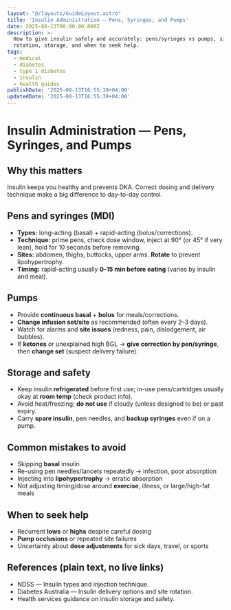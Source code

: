 ```yaml
---
layout: "@/layouts/GuideLayout.astro"
title: 'Insulin Administration — Pens, Syringes, and Pumps'
date: 2025-08-13T00:00:00.000Z
description: >-
  How to give insulin safely and accurately: pens/syringes vs pumps, site
  rotation, storage, and when to seek help.
tags:
  - medical
  - diabetes
  - type 1 diabetes
  - insulin
  - health guides
publishDate: '2025-08-13T16:55:39+04:00'
updatedDate: '2025-08-13T16:55:39+04:00'
---
```


# Insulin Administration — Pens, Syringes, and Pumps

## Why this matters
Insulin keeps you healthy and prevents DKA. Correct dosing and delivery technique make a big difference to day-to-day control.

## Pens and syringes (MDI)
- **Types:** long-acting (basal) + rapid-acting (bolus/corrections).  
- **Technique:** prime pens, check dose window, inject at 90° (or 45° if very lean), hold for 10 seconds before removing.  
- **Sites:** abdomen, thighs, buttocks, upper arms. **Rotate** to prevent lipohypertrophy.  
- **Timing:** rapid-acting usually **0–15 min before eating** (varies by insulin and meal).

## Pumps
- Provide **continuous basal** + **bolus** for meals/corrections.  
- **Change infusion set/site** as recommended (often every 2–3 days).  
- Watch for alarms and **site issues** (redness, pain, dislodgement, air bubbles).  
- If **ketones** or unexplained high BGL → **give correction by pen/syringe**, then **change set** (suspect delivery failure).

## Storage and safety
- Keep insulin **refrigerated** before first use; in-use pens/cartridges usually okay at **room temp** (check product info).  
- Avoid heat/freezing; **do not use** if cloudy (unless designed to be) or past expiry.  
- Carry **spare insulin**, pen needles, and **backup syringes** even if on a pump.

## Common mistakes to avoid
- Skipping **basal** insulin  
- Re-using pen needles/lancets repeatedly → infection, poor absorption  
- Injecting into **lipohypertrophy** → erratic absorption  
- Not adjusting timing/dose around **exercise**, illness, or large/high-fat meals

## When to seek help
- Recurrent **lows** or **highs** despite careful dosing  
- **Pump occlusions** or repeated site failures  
- Uncertainty about **dose adjustments** for sick days, travel, or sports

## References (plain text, no live links)
- NDSS — Insulin types and injection technique.  
- Diabetes Australia — Insulin delivery options and site rotation.  
- Health services guidance on insulin storage and safety.

